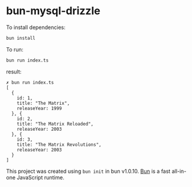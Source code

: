# bun-mysql-drizzle

To install dependencies:

```bash
bun install
```

To run:

```bash
bun run index.ts
```

result:

```
✗ bun run index.ts
[
  {
    id: 1,
    title: "The Matrix",
    releaseYear: 1999
  }, {
    id: 2,
    title: "The Matrix Reloaded",
    releaseYear: 2003
  }, {
    id: 3,
    title: "The Matrix Revolutions",
    releaseYear: 2003
  }
]
```

This project was created using `bun init` in bun v1.0.10. [Bun](https://bun.sh) is a fast all-in-one JavaScript runtime.
